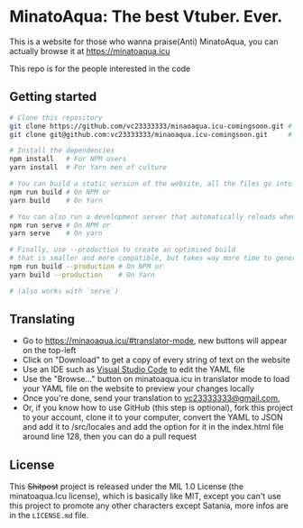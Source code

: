 # MinatoAqua: The best Vtuber. Ever.

This is a website for those who wanna praise(Anti) MinatoAqua, you can actually browse it at <https://minatoaqua.icu>

This repo is for the people interested in the code

## Getting started

```bash
# Clone this repository
git clone https://github.com/vc23333333/minaoaqua.icu-comingsoon.git # If you work with HTTPS
git clone git@github.com:vc23333333/minaoaqua.icu-comingsoon.git     # If you work with SSH

# Install the dependencies
npm install   # For NPM users
yarn install  # For Yarn men of culture

# You can build a static version of the website, all the files go into `dist/`
npm run build # On NPM or
yarn build    # On Yarn

# You can also run a development server that automatically reloads when you change anything!
npm run serve # On NPM or
yarn serve    # On yarn

# Finally, use --production to create an optimised build
# that is smaller and more compatible, but takes way more time to generate
npm run build --production # On NPM or
yarn build --production    # On Yarn

# (also works with `serve`)
```
## Translating

* Go to <https://minaoaqua.icu/#translator-mode>, new buttons will appear on the top-left
* Click on "Download" to get a copy of every string of text on the website
* Use an IDE such as [Visual Studio Code](https://code.visualstudio.com/) to edit the YAML file
* Use the "Browse..." button on minatoaqua.icu in translator mode to load your YAML file on the website to preview your changes locally
* Once you're done, send your translation to vc23333333@gmail.com,
* Or, if you know how to use GitHub (this step is optional), fork this project to your account, clone it to your computer,
convert the YAML to JSON and add it to /src/locales and add the option for it in the index.html file around line 128, then you can do a pull request

## License

This ~~Shitpost~~ project is released under the MIL 1.0 License (the minatoaqua.Icu license), which is basically like MIT, except you can't use this project to promote any other characters except Satania, more infos are in the `LICENSE.md` file.